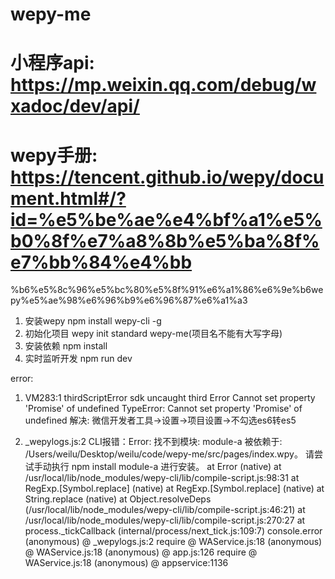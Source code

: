 # wepy-me

# 小程序api: https://mp.weixin.qq.com/debug/wxadoc/dev/api/
# wepy手册: https://tencent.github.io/wepy/document.html#/?id=%e5%be%ae%e4%bf%a1%e5%b0%8f%e7%a8%8b%e5%ba%8f%e7%bb%84%e4%bb
%b6%e5%8c%96%e5%bc%80%e5%8f%91%e6%a1%86%e6%9e%b6wepy%e5%ae%98%e6%96%b9%e6%96%87%e6%a1%a3


1. 安装wepy
npm install wepy-cli -g
2. 初始化项目
wepy init standard wepy-me(项目名不能有大写字母)
3. 安装依赖
npm install
4. 实时监听开发
npm run dev


error:
1. VM283:1 thirdScriptError
    sdk uncaught third Error
    Cannot set property 'Promise' of undefined
    TypeError: Cannot set property 'Promise' of undefined
解决: 微信开发者工具->设置->项目设置->不勾选es6转es5


2. _wepylogs.js:2 CLI报错：Error: 找不到模块: module-a
   被依赖于: /Users/weilu/Desktop/weilu/code/wepy-me/src/pages/index.wpy。
   请尝试手动执行 npm install module-a 进行安装。
       at Error (native)
       at /usr/local/lib/node_modules/wepy-cli/lib/compile-script.js:98:31
       at RegExp.[Symbol.replace] (native)
       at RegExp.[Symbol.replace] (native)
       at String.replace (native)
       at Object.resolveDeps (/usr/local/lib/node_modules/wepy-cli/lib/compile-script.js:46:21)
       at /usr/local/lib/node_modules/wepy-cli/lib/compile-script.js:270:27
       at process._tickCallback (internal/process/next_tick.js:109:7)
   console.error
   (anonymous) @ _wepylogs.js:2
   require @ WAService.js:18
   (anonymous) @ WAService.js:18
   (anonymous) @ app.js:126
   require @ WAService.js:18
   (anonymous) @ appservice:1136

